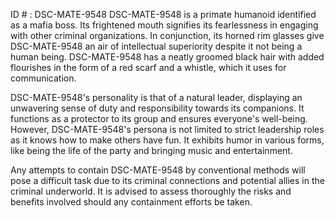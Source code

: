 ID # : DSC-MATE-9548
DSC-MATE-9548 is a primate humanoid identified as a mafia boss. Its frightened mouth signifies its fearlessness in engaging with other criminal organizations. In conjunction, its horned rim glasses give DSC-MATE-9548 an air of intellectual superiority despite it not being a human being. DSC-MATE-9548 has a neatly groomed black hair with added flourishes in the form of a red scarf and a whistle, which it uses for communication.

DSC-MATE-9548's personality is that of a natural leader, displaying an unwavering sense of duty and responsibility towards its companions. It functions as a protector to its group and ensures everyone's well-being. However, DSC-MATE-9548's persona is not limited to strict leadership roles as it knows how to make others have fun. It exhibits humor in various forms, like being the life of the party and bringing music and entertainment.

Any attempts to contain DSC-MATE-9548 by conventional methods will pose a difficult task due to its criminal connections and potential allies in the criminal underworld. It is advised to assess thoroughly the risks and benefits involved should any containment efforts be taken.